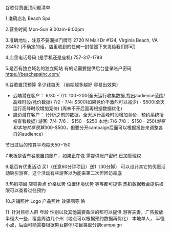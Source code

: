 谷歌付费置顶问题清单

1.准确店名
Beach Spa

2.营业时间
Mon-Sun 9:00am-9:00pm

3.准确地址，注意不要漏掉门牌号
2720 N Mall Dr #124, Virginia Beach, VA 23452
(不确定的话，店里收到的任何一封信照下来发给我们即可)

4.店里电话号码 (是手机还是座机)
757-317-1788


5.是否有独立域名的独立网站 有的话需要提供后台登录账户密码
https://beachspainc.com/


6.谷歌置顶预算 多少钱每天 （前期越多越好 容易出效果）
- 远端潜在客户：
    6/30 - 7/1: $100-$200(全天运行收集数据,找出audience范围/高峰时段/竞价数据)
    7/2 - 7/4: $300(如果竞价不激烈可以减少) - $500(全天运行高峰时段增加竞价)
  (周末不开后面再根据数据优化)
- 周边潜在客户：
  (分析之前的数据，全天运行高峰时段增加竞价，预约系统授权查看数据)
    游客: 7/4-7/6： $150 - $250
    本地: 7/6-7/8： $150 - $250
  (游客和本地共享预算$300-$500，但要分开campaign后面可以根据报告来调整各自的audience)

节日过后的预算平均每天$50-$150


7.老板是否有谷歌置顶账户，如果正在做 需提供账户密码
已加管理权

8.是否有优惠活动
买1（任意60分钟项目）送1（30分脚）
可以设计其它的优惠活动吸引游客，这个活动有些游客以为能来第二次但回访率底

9.热销项目 店铺卖点 价格优势 位置环境优势 等等都可提供
热销数据我会提供权限可以查看过往预约

10.店铺照片 Logo 产品照片 效果图等
略

11 .针对目标人群 年龄 性别以及其他需要备注的都可以提供
游客夫妻，广告投放半径大一些，覆盖周边几个州（地点可以根据预约数据再优化）
本地单人， 半径小点，后面可能需要根据男女群体/项目类型分割campaign


